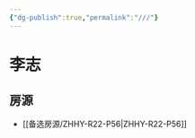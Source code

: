 ```yaml
---
{"dg-publish":true,"permalink":"///"}
---
```



# 李志

## 房源

- [[备选房源/ZHHY-R22-P56\|ZHHY-R22-P56]]

